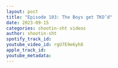 ```yaml
---
layout: post
title: "Episode 103: The Boys get TKO’d"
date: 2023-09-15
categories: shootin-sht videos
author: shootin-sht
spotify_track_id: 
youtube_video_id: rgU7E9e6yh8
apple_track_id: 
youtube_metadata: 
---
```


